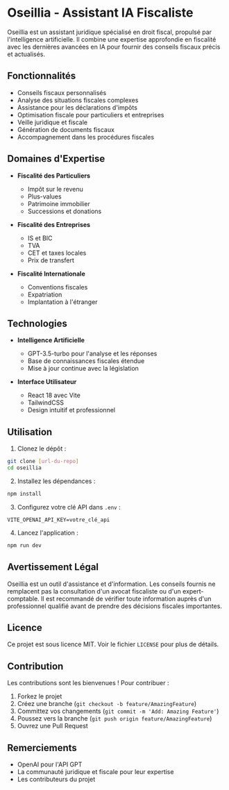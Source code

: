 # Oseillia - Assistant IA Fiscaliste 

Oseillia est un assistant juridique spécialisé en droit fiscal, propulsé par l'intelligence artificielle. Il combine une expertise approfondie en fiscalité avec les dernières avancées en IA pour fournir des conseils fiscaux précis et actualisés.

## Fonctionnalités

- Conseils fiscaux personnalisés
- Analyse des situations fiscales complexes
- Assistance pour les déclarations d'impôts
- Optimisation fiscale pour particuliers et entreprises
- Veille juridique et fiscale
- Génération de documents fiscaux
- Accompagnement dans les procédures fiscales

## Domaines d'Expertise

- **Fiscalité des Particuliers**
  - Impôt sur le revenu
  - Plus-values
  - Patrimoine immobilier
  - Successions et donations

- **Fiscalité des Entreprises**
  - IS et BIC
  - TVA
  - CET et taxes locales
  - Prix de transfert

- **Fiscalité Internationale**
  - Conventions fiscales
  - Expatriation
  - Implantation à l'étranger

## Technologies

- **Intelligence Artificielle**
  - GPT-3.5-turbo pour l'analyse et les réponses
  - Base de connaissances fiscales étendue
  - Mise à jour continue avec la législation

- **Interface Utilisateur**
  - React 18 avec Vite
  - TailwindCSS
  - Design intuitif et professionnel

## Utilisation

1. Clonez le dépôt :
```bash
git clone [url-du-repo]
cd oseillia
```

2. Installez les dépendances :
```bash
npm install
```

3. Configurez votre clé API dans `.env` :
```env
VITE_OPENAI_API_KEY=votre_clé_api
```

4. Lancez l'application :
```bash
npm run dev
```

## Avertissement Légal

Oseillia est un outil d'assistance et d'information. Les conseils fournis ne remplacent pas la consultation d'un avocat fiscaliste ou d'un expert-comptable. Il est recommandé de vérifier toute information auprès d'un professionnel qualifié avant de prendre des décisions fiscales importantes.

## Licence

Ce projet est sous licence MIT. Voir le fichier `LICENSE` pour plus de détails.

## Contribution

Les contributions sont les bienvenues ! Pour contribuer :

1. Forkez le projet
2. Créez une branche (`git checkout -b feature/AmazingFeature`)
3. Committez vos changements (`git commit -m 'Add: Amazing Feature'`)
4. Poussez vers la branche (`git push origin feature/AmazingFeature`)
5. Ouvrez une Pull Request

## Remerciements

- OpenAI pour l'API GPT
- La communauté juridique et fiscale pour leur expertise
- Les contributeurs du projet
